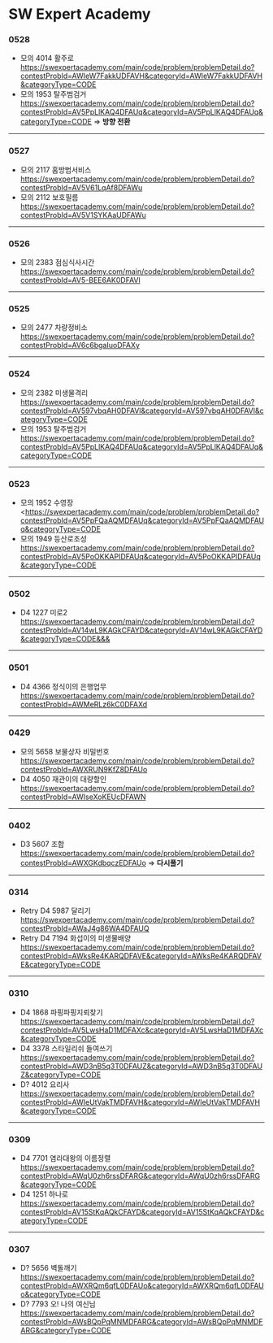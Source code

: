 # SW Expert Academy

### 0528
* 모의 4014 활주로<br>https://swexpertacademy.com/main/code/problem/problemDetail.do?contestProbId=AWIeW7FakkUDFAVH&categoryId=AWIeW7FakkUDFAVH&categoryType=CODE  
* 모의 1953 탈주범검거<br>https://swexpertacademy.com/main/code/problem/problemDetail.do?contestProbId=AV5PpLlKAQ4DFAUq&categoryId=AV5PpLlKAQ4DFAUq&categoryType=CODE => **방향 전환**  
---
### 0527
* 모의 2117 홈방범서비스<br>https://swexpertacademy.com/main/code/problem/problemDetail.do?contestProbId=AV5V61LqAf8DFAWu  
* 모의 2112 보호필름<br>https://swexpertacademy.com/main/code/problem/problemDetail.do?contestProbId=AV5V1SYKAaUDFAWu
---
### 0526
* 모의 2383 점심식사시간<br>https://swexpertacademy.com/main/code/problem/problemDetail.do?contestProbId=AV5-BEE6AK0DFAVl
---
### 0525
* 모의 2477 차량정비소<br>https://swexpertacademy.com/main/code/problem/problemDetail.do?contestProbId=AV6c6bgaIuoDFAXy
---
### 0524
* 모의 2382 미생물격리<br>https://swexpertacademy.com/main/code/problem/problemDetail.do?contestProbId=AV597vbqAH0DFAVl&categoryId=AV597vbqAH0DFAVl&categoryType=CODE  
* 모의 1953 탈주범검거<br>https://swexpertacademy.com/main/code/problem/problemDetail.do?contestProbId=AV5PpLlKAQ4DFAUq&categoryId=AV5PpLlKAQ4DFAUq&categoryType=CODE  
---
### 0523
* 모의 1952 수영장<br><https://swexpertacademy.com/main/code/problem/problemDetail.do?contestProbId=AV5PpFQaAQMDFAUq&categoryId=AV5PpFQaAQMDFAUq&categoryType=CODE  
* 모의 1949 등산로조성<br>https://swexpertacademy.com/main/code/problem/problemDetail.do?contestProbId=AV5PoOKKAPIDFAUq&categoryId=AV5PoOKKAPIDFAUq&categoryType=CODE  
---
### 0502
* D4 1227 미로2<br>https://swexpertacademy.com/main/code/problem/problemDetail.do?contestProbId=AV14wL9KAGkCFAYD&categoryId=AV14wL9KAGkCFAYD&categoryType=CODE&&&  
---
### 0501
* D4 4366 정식이의 은행업무<br>https://swexpertacademy.com/main/code/problem/problemDetail.do?contestProbId=AWMeRLz6kC0DFAXd  
---
### 0429
* 모의 5658 보물상자 비밀번호<br>https://swexpertacademy.com/main/code/problem/problemDetail.do?contestProbId=AWXRUN9KfZ8DFAUo  
* D4 4050 재관이의 대량할인<br>https://swexpertacademy.com/main/code/problem/problemDetail.do?contestProbId=AWIseXoKEUcDFAWN  
---
### 0402
* D3 5607 조합<br>https://swexpertacademy.com/main/code/problem/problemDetail.do?contestProbId=AWXGKdbqczEDFAUo => **다시풀기**  
---
### 0314
* Retry D4 5987 달리기<br>https://swexpertacademy.com/main/code/problem/problemDetail.do?contestProbId=AWaJ4g86WA4DFAUQ  
* Retry D4 7194 화섭이의 미생물배양<br>https://swexpertacademy.com/main/code/problem/problemDetail.do?contestProbId=AWksRe4KARQDFAVE&categoryId=AWksRe4KARQDFAVE&categoryType=CODE  
---
### 0310
* D4 1868 파핑파핑지뢰찾기<br>https://swexpertacademy.com/main/code/problem/problemDetail.do?contestProbId=AV5LwsHaD1MDFAXc&categoryId=AV5LwsHaD1MDFAXc&categoryType=CODE  
* D4 3378 스타일리쉬 들여쓰기<br>https://swexpertacademy.com/main/code/problem/problemDetail.do?contestProbId=AWD3nB5q3T0DFAUZ&categoryId=AWD3nB5q3T0DFAUZ&categoryType=CODE  
* D? 4012 요리사<br>https://swexpertacademy.com/main/code/problem/problemDetail.do?contestProbId=AWIeUtVakTMDFAVH&categoryId=AWIeUtVakTMDFAVH&categoryType=CODE  
---
### 0309
* D4 7701 염라대왕의 이름정렬<br>https://swexpertacademy.com/main/code/problem/problemDetail.do?contestProbId=AWqU0zh6rssDFARG&categoryId=AWqU0zh6rssDFARG&categoryType=CODE
* D4 1251 하나로<br>https://swexpertacademy.com/main/code/problem/problemDetail.do?contestProbId=AV15StKqAQkCFAYD&categoryId=AV15StKqAQkCFAYD&categoryType=CODE  
---
### 0307
* D? 5656 벽돌깨기<br>https://swexpertacademy.com/main/code/problem/problemDetail.do?contestProbId=AWXRQm6qfL0DFAUo&categoryId=AWXRQm6qfL0DFAUo&categoryType=CODE  
* D? 7793 오! 나의 여신님<br>https://swexpertacademy.com/main/code/problem/problemDetail.do?contestProbId=AWsBQpPqMNMDFARG&categoryId=AWsBQpPqMNMDFARG&categoryType=CODE  
